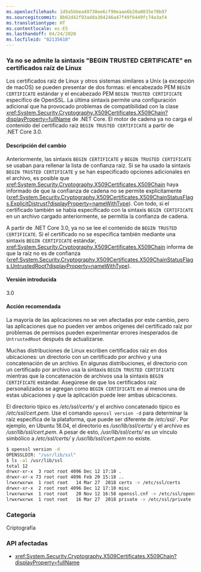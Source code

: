 ```yaml
---
ms.openlocfilehash: 1d9a5bbea49730ee6cf99eaae6b20a0035e70b97
ms.sourcegitcommit: 8b02d42f93adda304246a47f49f6449fc74a3af4
ms.translationtype: HT
ms.contentlocale: es-ES
ms.lasthandoff: 04/24/2020
ms.locfileid: "82135610"
---
```

### <a name="begin-trusted-certificate-syntax-no-longer-supported-for-root-certificates-on-linux"></a>Ya no se admite la sintaxis "BEGIN TRUSTED CERTIFICATE" en certificados raíz de Linux

Los certificados raíz de Linux y otros sistemas similares a Unix (a excepción de macOS) se pueden presentar de dos formas: el encabezado PEM `BEGIN CERTIFICATE` estándar y el encabezado PEM `BEGIN TRUSTED CERTIFICATE` específico de OpenSSL. La última sintaxis permite una configuración adicional que ha provocado problemas de compatibilidad con la clase <xref:System.Security.Cryptography.X509Certificates.X509Chain?displayProperty=fullName> de .NET Core. El motor de cadena ya no carga el contenido del certificado raíz `BEGIN TRUSTED CERTIFICATE` a partir de .NET Core 3.0.

#### <a name="change-description"></a>Descripción del cambio

Anteriormente, las sintaxis `BEGIN CERTIFICATE` y `BEGIN TRUSTED CERTIFICATE` se usaban para rellenar la lista de confianza raíz. Si se ha usado la sintaxis `BEGIN TRUSTED CERTIFICATE` y se han especificado opciones adicionales en el archivo, es posible que <xref:System.Security.Cryptography.X509Certificates.X509Chain> haya informado de que la confianza de cadena no se permite explícitamente (<xref:System.Security.Cryptography.X509Certificates.X509ChainStatusFlags.ExplicitDistrust?displayProperty=nameWithType>). Con todo, si el certificado también se había especificado con la sintaxis `BEGIN CERTIFICATE` en un archivo cargado anteriormente, se permitía la confianza de cadena.

A partir de .NET Core 3.0, ya no se lee el contenido de `BEGIN TRUSTED CERTIFICATE`. Si el certificado no se especifica también mediante una sintaxis `BEGIN CERTIFICATE` estándar, <xref:System.Security.Cryptography.X509Certificates.X509Chain> informa de que la raíz no es de confianza (<xref:System.Security.Cryptography.X509Certificates.X509ChainStatusFlags.UntrustedRoot?displayProperty=nameWithType>).

#### <a name="version-introduced"></a>Versión introducida

3.0

#### <a name="recommended-action"></a>Acción recomendada

La mayoría de las aplicaciones no se ven afectadas por este cambio, pero las aplicaciones que no pueden ver ambos orígenes del certificado raíz por problemas de permisos pueden experimentar errores inesperados de `UntrustedRoot` después de actualizarse.

Muchas distribuciones de Linux escriben certificados raíz en dos ubicaciones: un directorio con un certificado por archivo y una concatenación de un archivo. En algunas distribuciones, el directorio con un certificado por archivo usa la sintaxis `BEGIN TRUSTED CERTIFICATE` mientras que la concatenación de archivos usa la sintaxis `BEGIN CERTIFICATE` estándar. Asegúrese de que los certificados raíz personalizados se agregan como `BEGIN CERTIFICATE` en al menos una de estas ubicaciones y que la aplicación puede leer ambas ubicaciones.

El directorio típico es */etc/ssl/certs/* y el archivo concatenado típico es */etc/ssl/cert.pem*. Use el comando `openssl version -d` para determinar la raíz específica de la plataforma, que puede ser diferente de */etc/ssl/* . Por ejemplo, en Ubuntu 18.04, el directorio es */usr/lib/ssl/certs/* y el archivo es */usr/lib/ssl/cert.pem*. A pesar de esto, */usr/lib/ssl/certs/* es un vínculo simbólico a */etc/ssl/certs/* y */usr/lib/ssl/cert.pem* no existe.

```bash
$ openssl version -d
OPENSSLDIR: "/usr/lib/ssl"
$ ls -al /usr/lib/ssl
total 12
drwxr-xr-x  3 root root 4096 Dec 12 17:10 .
drwxr-xr-x 73 root root 4096 Feb 20 15:18 ..
lrwxrwxrwx  1 root root   14 Mar 27  2018 certs -> /etc/ssl/certs
drwxr-xr-x  2 root root 4096 Dec 12 17:10 misc
lrwxrwxrwx  1 root root   20 Nov 12 16:58 openssl.cnf -> /etc/ssl/openssl.cnf
lrwxrwxrwx  1 root root   16 Mar 27  2018 private -> /etc/ssl/private
```

### <a name="category"></a>Categoría

Criptografía

### <a name="affected-apis"></a>API afectadas

- <xref:System.Security.Cryptography.X509Certificates.X509Chain?displayProperty=fullName>

<!--

### Affected APIs

- `T:System.Security.Cryptography.X509Certificates.X509Chain`

-->

